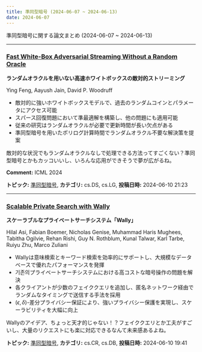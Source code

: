 ```yaml
---
title: 準同型暗号 (2024-06-07 ~ 2024-06-13)
date: 2024-06-07
---
```


準同型暗号に関する論文まとめ (2024-06-07 ~ 2024-06-13)


- - -

### [Fast White-Box Adversarial Streaming Without a Random Oracle](http://arxiv.org/abs/2406.06808)

**ランダムオラクルを用いない高速ホワイトボックスの敵対的ストリーミング**

Ying Feng, Aayush Jain, David P. Woodruff

- 敵対的に強いホワイトボックスモデルで、過去のランダムコインとパラメータにアクセス可能
- スパース回復問題において準最適解を構築し、他の問題にも適用可能
- 従来の研究はランダムオラクルが必要で更新時間が長い欠点がある
- 準同型暗号を用いたポリログ計算時間でランダムオラクル不要な解決策を提案

敵対的な状況でもランダムオラクルなしで処理できる方法ってすごくない？準同型暗号とかもカッコいいし、いろんな応用ができそうで夢が広がるね。

**Comment:** ICML 2024

**トピック:** [準同型暗号](../../he), **カテゴリ:** cs.DS, cs.LG, **投稿日時:** 2024-06-10 21:23


- - -

### [Scalable Private Search with Wally](http://arxiv.org/abs/2406.06761)

**スケーラブルなプライベートサーチシステム「Wally」**

Hilal Asi, Fabian Boemer, Nicholas Genise, Muhammad Haris Mughees, Tabitha Ogilvie, Rehan Rishi, Guy N. Rothblum, Kunal Talwar, Karl Tarbe, Ruiyu Zhu, Marco Zuliani

- Wallyは意味検索とキーワード検索を効率的にサポートし、大規模なデータベースで優れたパフォーマンスを発揮
- 기존의プライベートサーチシステムにおける高コストな暗号操作の問題を解決
- 各クライアントが少数のフェイククエリを追加し、匿名ネットワーク経由でランダムなタイミングで送信する手法を採用
- $(\epsilon, \delta)$-差分プライバシー保証により、強いプライバシー保護を実現し、スケーラビリティを大幅に向上

Wallyのアイデア、ちょっと天才的じゃない！？フェイククエリとか工夫がすごいし、大量のリクエストにも楽に対応できるなんて未来感あるよね。



**トピック:** [準同型暗号](../../he), **カテゴリ:** cs.CR, cs.DB, **投稿日時:** 2024-06-10 19:41
